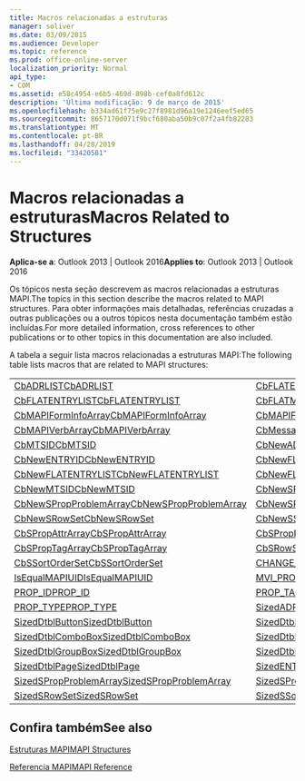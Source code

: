 ```yaml
---
title: Macros relacionadas a estruturas
manager: soliver
ms.date: 03/09/2015
ms.audience: Developer
ms.topic: reference
ms.prod: office-online-server
localization_priority: Normal
api_type:
- COM
ms.assetid: e58c4954-e6b5-469d-898b-cef0a8fd612c
description: 'Última modificação: 9 de março de 2015'
ms.openlocfilehash: b334ad61f75e9c27f8981d96a19e1246eef5ed65
ms.sourcegitcommit: 8657170d071f9bcf680aba50b9c07f2a4fb82283
ms.translationtype: MT
ms.contentlocale: pt-BR
ms.lasthandoff: 04/28/2019
ms.locfileid: "33420581"
---
```

# <a name="macros-related-to-structures"></a><span data-ttu-id="61f7b-103">Macros relacionadas a estruturas</span><span class="sxs-lookup"><span data-stu-id="61f7b-103">Macros Related to Structures</span></span>

  
  
<span data-ttu-id="61f7b-104">**Aplica-se a**: Outlook 2013 | Outlook 2016</span><span class="sxs-lookup"><span data-stu-id="61f7b-104">**Applies to**: Outlook 2013 | Outlook 2016</span></span> 
  
<span data-ttu-id="61f7b-105">Os tópicos nesta seção descrevem as macros relacionadas a estruturas MAPI.</span><span class="sxs-lookup"><span data-stu-id="61f7b-105">The topics in this section describe the macros related to MAPI structures.</span></span> <span data-ttu-id="61f7b-106">Para obter informações mais detalhadas, referências cruzadas a outras publicações ou a outros tópicos nesta documentação também estão incluídas.</span><span class="sxs-lookup"><span data-stu-id="61f7b-106">For more detailed information, cross references to other publications or to other topics in this documentation are also included.</span></span> 
  
<span data-ttu-id="61f7b-107">A tabela a seguir lista macros relacionadas a estruturas MAPI:</span><span class="sxs-lookup"><span data-stu-id="61f7b-107">The following table lists macros that are related to MAPI structures:</span></span>
  
|||
|:-----|:-----|
|[<span data-ttu-id="61f7b-108">CbADRLIST</span><span class="sxs-lookup"><span data-stu-id="61f7b-108">CbADRLIST</span></span>](cbadrlist.md) <br/> |[<span data-ttu-id="61f7b-109">CbFLATENTRY</span><span class="sxs-lookup"><span data-stu-id="61f7b-109">CbFLATENTRY</span></span>](cbflatentry.md) <br/> |
|[<span data-ttu-id="61f7b-110">CbFLATENTRYLIST</span><span class="sxs-lookup"><span data-stu-id="61f7b-110">CbFLATENTRYLIST</span></span>](cbflatentrylist.md) <br/> |[<span data-ttu-id="61f7b-111">CbFLATMTSIDLIST</span><span class="sxs-lookup"><span data-stu-id="61f7b-111">CbFLATMTSIDLIST</span></span>](cbflatmtsidlist.md) <br/> |
|[<span data-ttu-id="61f7b-112">CbMAPIFormInfoArray</span><span class="sxs-lookup"><span data-stu-id="61f7b-112">CbMAPIFormInfoArray</span></span>](cbmapiforminfoarray.md) <br/> |[<span data-ttu-id="61f7b-113">CbMAPIFormPropArray</span><span class="sxs-lookup"><span data-stu-id="61f7b-113">CbMAPIFormPropArray</span></span>](cbmapiformproparray.md) <br/> |
|[<span data-ttu-id="61f7b-114">CbMAPIVerbArray</span><span class="sxs-lookup"><span data-stu-id="61f7b-114">CbMAPIVerbArray</span></span>](cbmapiverbarray.md) <br/> |[<span data-ttu-id="61f7b-115">CbMessageClassArray</span><span class="sxs-lookup"><span data-stu-id="61f7b-115">CbMessageClassArray</span></span>](cbmessageclassarray.md) <br/> |
|[<span data-ttu-id="61f7b-116">CbMTSID</span><span class="sxs-lookup"><span data-stu-id="61f7b-116">CbMTSID</span></span>](cbmtsid.md) <br/> |[<span data-ttu-id="61f7b-117">CbNewADRLIST</span><span class="sxs-lookup"><span data-stu-id="61f7b-117">CbNewADRLIST</span></span>](cbnewadrlist.md) <br/> |
|[<span data-ttu-id="61f7b-118">CbNewENTRYID</span><span class="sxs-lookup"><span data-stu-id="61f7b-118">CbNewENTRYID</span></span>](cbnewentryid.md) <br/> |[<span data-ttu-id="61f7b-119">CbNewFLATENTRY</span><span class="sxs-lookup"><span data-stu-id="61f7b-119">CbNewFLATENTRY</span></span>](cbnewflatentry.md) <br/> |
|[<span data-ttu-id="61f7b-120">CbNewFLATENTRYLIST</span><span class="sxs-lookup"><span data-stu-id="61f7b-120">CbNewFLATENTRYLIST</span></span>](cbnewflatentrylist.md) <br/> |[<span data-ttu-id="61f7b-121">CbNewFLATMTSIDLIST</span><span class="sxs-lookup"><span data-stu-id="61f7b-121">CbNewFLATMTSIDLIST</span></span>](cbnewflatmtsidlist.md) <br/> |
|[<span data-ttu-id="61f7b-122">CbNewMTSID</span><span class="sxs-lookup"><span data-stu-id="61f7b-122">CbNewMTSID</span></span>](cbnewmtsid.md) <br/> |[<span data-ttu-id="61f7b-123">CbNewSPropAttrArray</span><span class="sxs-lookup"><span data-stu-id="61f7b-123">CbNewSPropAttrArray</span></span>](cbnewspropattrarray.md) <br/> |
|[<span data-ttu-id="61f7b-124">CbNewSPropProblemArray</span><span class="sxs-lookup"><span data-stu-id="61f7b-124">CbNewSPropProblemArray</span></span>](cbnewspropproblemarray.md) <br/> |[<span data-ttu-id="61f7b-125">CbNewSPropTagArray</span><span class="sxs-lookup"><span data-stu-id="61f7b-125">CbNewSPropTagArray</span></span>](cbnewsproptagarray.md) <br/> |
|[<span data-ttu-id="61f7b-126">CbNewSRowSet</span><span class="sxs-lookup"><span data-stu-id="61f7b-126">CbNewSRowSet</span></span>](cbnewsrowset.md) <br/> |[<span data-ttu-id="61f7b-127">CbNewSSortOrderSet</span><span class="sxs-lookup"><span data-stu-id="61f7b-127">CbNewSSortOrderSet</span></span>](cbnewssortorderset.md) <br/> |
|[<span data-ttu-id="61f7b-128">CbSPropAttrArray</span><span class="sxs-lookup"><span data-stu-id="61f7b-128">CbSPropAttrArray</span></span>](cbspropattrarray.md) <br/> |[<span data-ttu-id="61f7b-129">CbSPropProblemArray</span><span class="sxs-lookup"><span data-stu-id="61f7b-129">CbSPropProblemArray</span></span>](cbspropproblemarray.md) <br/> |
|[<span data-ttu-id="61f7b-130">CbSPropTagArray</span><span class="sxs-lookup"><span data-stu-id="61f7b-130">CbSPropTagArray</span></span>](cbsproptagarray.md) <br/> |[<span data-ttu-id="61f7b-131">CbSRowSet</span><span class="sxs-lookup"><span data-stu-id="61f7b-131">CbSRowSet</span></span>](cbsrowset.md) <br/> |
|[<span data-ttu-id="61f7b-132">CbSSortOrderSet</span><span class="sxs-lookup"><span data-stu-id="61f7b-132">CbSSortOrderSet</span></span>](cbssortorderset.md) <br/> |[<span data-ttu-id="61f7b-133">CHANGE_PROP_TYPE</span><span class="sxs-lookup"><span data-stu-id="61f7b-133">CHANGE_PROP_TYPE</span></span>](change_prop_type.md) <br/> |
|[<span data-ttu-id="61f7b-134">IsEqualMAPIUID</span><span class="sxs-lookup"><span data-stu-id="61f7b-134">IsEqualMAPIUID</span></span>](isequalmapiuid.md) <br/> |[<span data-ttu-id="61f7b-135">MVI_PROP</span><span class="sxs-lookup"><span data-stu-id="61f7b-135">MVI_PROP</span></span>](mvi_prop.md) <br/> |
|[<span data-ttu-id="61f7b-136">PROP_ID</span><span class="sxs-lookup"><span data-stu-id="61f7b-136">PROP_ID</span></span>](prop_id.md) <br/> |[<span data-ttu-id="61f7b-137">PROP_TAG</span><span class="sxs-lookup"><span data-stu-id="61f7b-137">PROP_TAG</span></span>](prop_tag.md) <br/> |
|[<span data-ttu-id="61f7b-138">PROP_TYPE</span><span class="sxs-lookup"><span data-stu-id="61f7b-138">PROP_TYPE</span></span>](prop_type.md) <br/> |[<span data-ttu-id="61f7b-139">SizedADRLIST</span><span class="sxs-lookup"><span data-stu-id="61f7b-139">SizedADRLIST</span></span>](sizedadrlist.md) <br/> |
|[<span data-ttu-id="61f7b-140">SizedDtblButton</span><span class="sxs-lookup"><span data-stu-id="61f7b-140">SizedDtblButton</span></span>](sizeddtblbutton.md) <br/> |[<span data-ttu-id="61f7b-141">SizedDtblCheckBox</span><span class="sxs-lookup"><span data-stu-id="61f7b-141">SizedDtblCheckBox</span></span>](sizeddtblcheckbox.md) <br/> |
|[<span data-ttu-id="61f7b-142">SizedDtblComboBox</span><span class="sxs-lookup"><span data-stu-id="61f7b-142">SizedDtblComboBox</span></span>](sizeddtblcombobox.md) <br/> |[<span data-ttu-id="61f7b-143">SizedDtblEdit</span><span class="sxs-lookup"><span data-stu-id="61f7b-143">SizedDtblEdit</span></span>](sizeddtbledit.md) <br/> |
|[<span data-ttu-id="61f7b-144">SizedDtblGroupBox</span><span class="sxs-lookup"><span data-stu-id="61f7b-144">SizedDtblGroupBox</span></span>](sizeddtblgroupbox.md) <br/> |[<span data-ttu-id="61f7b-145">SizedDtblLabel</span><span class="sxs-lookup"><span data-stu-id="61f7b-145">SizedDtblLabel</span></span>](sizeddtbllabel.md) <br/> |
|[<span data-ttu-id="61f7b-146">SizedDtblPage</span><span class="sxs-lookup"><span data-stu-id="61f7b-146">SizedDtblPage</span></span>](sizeddtblpage.md) <br/> |[<span data-ttu-id="61f7b-147">SizedENTRYID</span><span class="sxs-lookup"><span data-stu-id="61f7b-147">SizedENTRYID</span></span>](sizedentryid.md) <br/> |
|[<span data-ttu-id="61f7b-148">SizedSPropProblemArray</span><span class="sxs-lookup"><span data-stu-id="61f7b-148">SizedSPropProblemArray</span></span>](sizedspropproblemarray.md) <br/> |[<span data-ttu-id="61f7b-149">SizedSPropTagArray</span><span class="sxs-lookup"><span data-stu-id="61f7b-149">SizedSPropTagArray</span></span>](sizedsproptagarray.md) <br/> |
|[<span data-ttu-id="61f7b-150">SizedSRowSet</span><span class="sxs-lookup"><span data-stu-id="61f7b-150">SizedSRowSet</span></span>](sizedsrowset.md) <br/> |[<span data-ttu-id="61f7b-151">SizedSSortOrderSet</span><span class="sxs-lookup"><span data-stu-id="61f7b-151">SizedSSortOrderSet</span></span>](sizedssortorderset.md) <br/> |
   
## <a name="see-also"></a><span data-ttu-id="61f7b-152">Confira também</span><span class="sxs-lookup"><span data-stu-id="61f7b-152">See also</span></span>



[<span data-ttu-id="61f7b-153">Estruturas MAPI</span><span class="sxs-lookup"><span data-stu-id="61f7b-153">MAPI Structures</span></span>](mapi-structures.md)


[<span data-ttu-id="61f7b-154">Referencia MAPI</span><span class="sxs-lookup"><span data-stu-id="61f7b-154">MAPI Reference</span></span>](mapi-reference.md)

